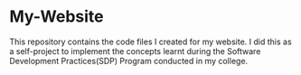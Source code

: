 # My-Website
This repository contains the code files I created for my website. I did this as a self-project to implement the concepts learnt during the Software Development Practices(SDP) Program conducted in my college.
